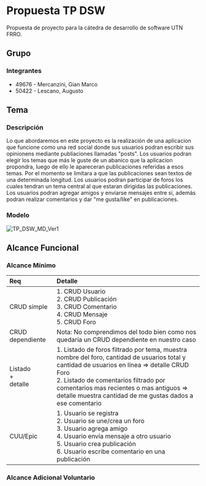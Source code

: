 # Propuesta TP DSW
Propuesta de proyecto para la cátedra de desarrollo de software UTN FRRO.

## Grupo
### Integrantes
* 49676 - Mercanzini, Gian Marco
* 50422 - Lescano, Augusto


## Tema

### Descripción
Lo que abordaremos en este proyecto es la realización de una aplicacion que funcione como una red social donde sus usuarios podran escribir sus opinionens mediante publiaciones llamadas "posts". Los usuarios podran elegir los temas que más le guste de un abanico que la aplicacion propondra, luego de ello le apareceran publicaciones referidas a esos temas. Por el momento se limitara a que las publicaciones sean textos de una determinada longitud. Los usuarios podran participar de foros los cuales tendran un tema central al que estaran dirigidas las publicaciones. Los usuarios podran agregar amigos y enviarse mensajes entre si, además podran realizar comentarios y dar "me gusta/like" en publicaciones.

### Modelo


![TP_DSW_MD_Ver1](https://github.com/GianMarcoMercanzini/Project-proposal-SWD/assets/164239807/478aad4e-0fca-4ce9-a015-85cb60304cc5)


## Alcance Funcional 

### Alcance Mínimo

|Req|Detalle|
|:-|:-|
|CRUD simple|1. CRUD Usuario<br>2. CRUD Publicación<br>3. CRUD Comentario<br>4. CRUD Mensaje<br>5. CRUD Foro|
|CRUD dependiente|Nota: No comprendimos del todo bien como nos quedaría un CRUD dependiente en nuestro caso|
|Listado<br>+<br>detalle| 1. Listado de foros filtrado por tema, muestra nombre del foro, cantidad de usuarios total y cantidad de usuarios en línea => detalle CRUD Foro<br> 2. Listado de comentarios filtrado por comentarios mas recientes o mas antiguos => detalle muestra cantidad de me gustas dados a ese comentario|
|CUU/Epic|1. Usuario se registra<br>2. Usuario se une/crea un foro<br>3. Usuario agrega amigo<br>4. Usuario envía mensaje a otro usuario<br>5. Usuario crea publicación<br>6. Usuario escribe comentario en una publicación|


### Alcance Adicional Voluntario
